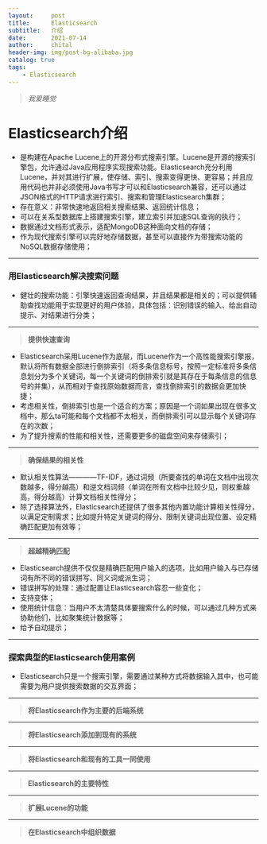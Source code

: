 ```yaml
---
layout:     post
title:      Elasticsearch
subtitle:   介绍
date:       2021-07-14
author:     chital
header-img: img/post-bg-alibaba.jpg
catalog: true
tags:
    - Elasticsearch
---
```


>*我爱睡觉*

# Elasticsearch介绍
* 是构建在Apache Lucene上的开源分布式搜索引擎。Lucene是开源的搜索引擎包，允许通过Java应用程序实现搜索功能。Elasticsearch充分利用Lucene，并对其进行扩展，使存储、索引、搜索变得更快、更容易；并且应用代码也并非必须使用Java书写才可以和Elasticsearch兼容，还可以通过JSON格式的HTTP请求进行索引、搜索和管理Elasticsearch集群；<br>
* 存在意义：非常快速地返回相关搜索结果、返回统计信息；<br>
* 可以在关系型数据库上搭建搜索引擎，建立索引并加速SQL查询的执行；<br>
* 数据通过文档形式表示，适配MongoDB这种面向文档的存储；<br>
* 作为现代搜索引擎可以完好地存储数据，甚至可以直接作为带搜索功能的NoSQL数据存储使用；<br>

***
### 用Elasticsearch解决搜索问题

* 健壮的搜索功能：引擎快速返回查询结果，并且结果都是相关的；可以提供辅助查找功能用于实现更好的用户体验，具体包括：识别错误的输入、给出自动提示、对结果进行分类；<br>

***
>**提供快速查询**<br>
* Elasticsearch采用Lucene作为底层，而Lucene作为一个高性能搜索引擎报，默认将所有数据全部进行倒排索引（将多条信息标号，按照一定标准将多条信息划分为多个关键词，每一个关键词的倒排索引就是其存在于每条信息的信息号的并集），从而相对于查找原始数据而言，查找倒排索引的数据会更加快捷；<br>
* 考虑相关性，倒排索引也是一个适合的方案；原因是一个词如果出现在很多文档中，那么ta可能和每个文档都不太相关，而倒排索引可以显示每个关键词存在的次数；<br>
* 为了提升搜索的性能和相关性，还需要更多的磁盘空间来存储索引；<br>

***
>**确保结果的相关性**<br>
* 默认相关性算法————TF-IDF，通过词频（所要查找的单词在文档中出现次数越多，得分越高）和逆文档词频（单词在所有文档中比较少见，则权重越高，得分越高）计算文档相关性得分；<br>
* 除了选择算法外，Elasticsearch还提供了很多其他内置功能计算相关性得分，以满足定制需求；比如提升特定关键词的得分、限制关键词出现位置、设定精确匹配更加有效等；<br>

***
>**超越精确匹配**<br>
* Elasticsearch提供不仅仅是精确匹配用户输入的选项，比如用户输入与已存储词有所不同的错误拼写、同义词或派生词；<br>
* 错误拼写的处理：通过配置让Elasticsearch容忍一些变化；<br>
* 支持变体；<br>
* 使用统计信息：当用户不太清楚具体要搜索什么的时候，可以通过几种方式来协助他们，比如聚集统计数据等；<br>
* 给予自动提示；<br>

***
### 探索典型的Elasticsearch使用案例

* Elasticsearch只是一个搜索引擎，需要通过某种方式将数据输入其中，也可能需要为用户提供搜索数据的交互界面；<br>

***
>**将Elasticsearch作为主要的后端系统**<br>


***
>**将Elasticsearch添加到现有的系统**<br>


***
>**将Elasticsearch和现有的工具一同使用**<br>


***
>**Elasticsearch的主要特性**<br>


***
>**扩展Lucene的功能**<br>


***
>**在Elasticsearch中组织数据**<br>